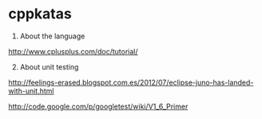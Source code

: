 cppkatas
========

1) About the language

http://www.cplusplus.com/doc/tutorial/

2) About unit testing

http://feelings-erased.blogspot.com.es/2012/07/eclipse-juno-has-landed-with-unit.html

http://code.google.com/p/googletest/wiki/V1_6_Primer